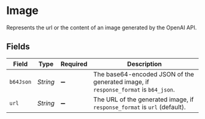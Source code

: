 # Image

Represents the url or the content of an image generated by the OpenAI API.


## Fields

| Field                                                                               | Type                                                                                | Required                                                                            | Description                                                                         |
| ----------------------------------------------------------------------------------- | ----------------------------------------------------------------------------------- | ----------------------------------------------------------------------------------- | ----------------------------------------------------------------------------------- |
| `b64Json`                                                                           | *String*                                                                            | :heavy_minus_sign:                                                                  | The base64-encoded JSON of the generated image, if `response_format` is `b64_json`. |
| `url`                                                                               | *String*                                                                            | :heavy_minus_sign:                                                                  | The URL of the generated image, if `response_format` is `url` (default).            |